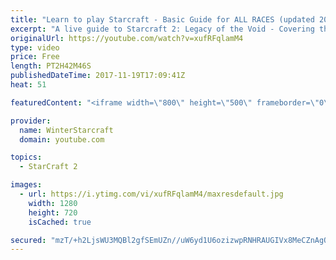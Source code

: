 ```yaml
---
title: "Learn to play Starcraft - Basic Guide for ALL RACES (updated 2017)"
excerpt: "A live guide to Starcraft 2: Legacy of the Void - Covering the basics and build orders for all of the races, and covering the important decisions to be made early in the game.  Not a step by step guide but a demonstration once you have the very basics of the units and races!"
originalUrl: https://youtube.com/watch?v=xufRFqlamM4
type: video
price: Free
length: PT2H42M46S
publishedDateTime: 2017-11-19T17:09:41Z
heat: 51

featuredContent: "<iframe width=\"800\" height=\"500\" frameborder=\"0\" src=\"https://www.youtube.com/embed/xufRFqlamM4\" allow=\"accelerometer; autoplay; encrypted-media; gyroscope; picture-in-picture\" allowfullscreen></iframe>"

provider:
  name: WinterStarcraft
  domain: youtube.com

topics:
  - StarCraft 2

images:
  - url: https://i.ytimg.com/vi/xufRFqlamM4/maxresdefault.jpg
    width: 1280
    height: 720
    isCached: true

secured: "mzT/+h2LjsWU3MQBl2gfSEmUZn//uW6yd1U6ozizwpRNHRAUGIVx8MeCZnAgQ9d5wV1zDoUWC15jqGzdstD7ToSvJMGjWtseqA0fyZBNcryzeyBfKhNfTlq9AdN/e7L9kZFZ8lAHOJ8KF/fNR0XOYHyZ8GDjjEHxe1JSEI1aFOg0UvvqTaGeizKkaLkbAIKDaIGNpYYOnLyCPwixLvqJTY5JYhvH7pRoGgrdM/miLkF3YNSikG3DgM4cyIk14zvMBfeI2mbecNGphKzHzt4cwQoy2pBY8TbuUNp9K+9XTj/wKRNF0cHk7JeLMXjf2TG+ho3Y8s10kd2OkyijT6hOGi1Ue3zrFhsitcmPnlDkeLG44AOtrluwK8GtAutrQXQKF4wETsTk/x2KwEH9IAQq8CTzvEJIDY7ngkvg9svu66Df0Su3r2Bumu5wOPIKAW12;HOn+SA1HWBW2iAm0lHfu0A=="
---
```


